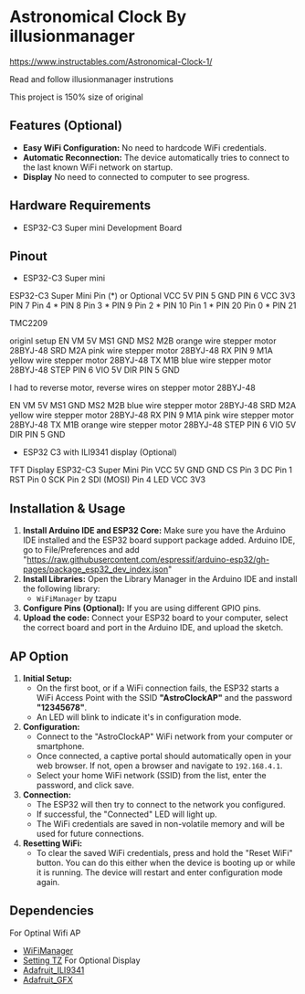 # Astronomical Clock By illusionmanager
https://www.instructables.com/Astronomical-Clock-1/  

Read and follow illusionmanager instrutions

This project is 150% size of original

## Features (Optional)

- **Easy WiFi Configuration:** No need to hardcode WiFi credentials.
- **Automatic Reconnection:** The device automatically tries to connect to the last known WiFi network on startup.
- **Display** No need to connected to computer to see progress.
## Hardware Requirements

- ESP32-C3 Super mini Development Board

## Pinout

- ESP32-C3 Super mini

 ESP32-C3 Super Mini Pin
(*) or Optional
VCC	5V       PIN 5
GND	         PIN 6
VCC	3V3      PIN 7
Pin 4 *      PIN 8
Pin 3 *      PIN 9
Pin 2 *      PIN 10
Pin 1 *      PIN 20
Pin 0 *      PIN 21

TMC2209

originl setup
EN             VM 5V
MS1            GND
MS2            M2B  orange wire stepper motor 28BYJ-48
SRD            M2A  pink wire stepper motor 28BYJ-48
RX  PIN 9      M1A  yellow wire stepper motor 28BYJ-48
TX             M1B  blue wire stepper motor 28BYJ-48
STEP PIN 6     VIO 5V
DIR  PIN 5     GND

I had to reverse motor, reverse wires on stepper motor 28BYJ-48

EN             VM 5V
MS1            GND
MS2            M2B  blue wire stepper motor 28BYJ-48
SRD            M2A  yellow wire stepper motor 28BYJ-48
RX  PIN 9      M1A  pink wire stepper motor 28BYJ-48
TX             M1B  orange wire stepper motor 28BYJ-48
STEP PIN 6     VIO 5V
DIR  PIN 5     GND



- ESP32 C3 with ILI9341 display (Optional)

TFT Display	   ESP32-C3 Super Mini Pin
VCC					5V
GND					GND
CS					Pin 3
DC					Pin 1
RST					Pin 0
SCK					Pin 2
SDI (MOSI)      	Pin 4
LED VCC				3V3

## Installation & Usage

1.  **Install Arduino IDE and ESP32 Core:** Make sure you have the Arduino IDE installed and the ESP32 board support package added.
    Arduino IDE, go to File/Preferences and add "https://raw.githubusercontent.com/espressif/arduino-esp32/gh-pages/package_esp32_dev_index.json" 
2.  **Install Libraries:** Open the Library Manager in the Arduino IDE and install the following library:
    -   `WiFiManager` by tzapu
3.  **Configure Pins (Optional):** If you are using different GPIO pins.
4.  **Upload the code:** Connect your ESP32 board to your computer, select the correct board and port in the Arduino IDE, and upload the sketch.

## AP Option

1.  **Initial Setup:**
    -   On the first boot, or if a WiFi connection fails, the ESP32 starts a WiFi Access Point with the SSID **"AstroClockAP"** and the password **"12345678"**.
    -   An LED will blink to indicate it's in configuration mode.
2.  **Configuration:**
    -   Connect to the "AstroClockAP" WiFi network from your computer or smartphone.
    -   Once connected, a captive portal should automatically open in your web browser. If not, open a browser and navigate to `192.168.4.1`.
    -   Select your home WiFi network (SSID) from the list, enter the password, and click save.
3.  **Connection:**
    -   The ESP32 will then try to connect to the network you configured.
    -   If successful, the "Connected" LED will light up.
    -   The WiFi credentials are saved in non-volatile memory and will be used for future connections.
4.  **Resetting WiFi:**
    -   To clear the saved WiFi credentials, press and hold the "Reset WiFi" button. You can do this either when the device is booting up or while it is running. The device will restart and enter configuration mode again.

## Dependencies
For Optinal Wifi AP
-   [WiFiManager](https://github.com/tzapu/WiFiManager) 
-   [Setting  TZ](https://github.com/esp8266/Arduino/blob/master/cores/esp8266/TZ.h)
For Optional Display
-   [Adafruit_ILI9341](https://github.com/tzapu/WiFiManager) 
-   [Adafruit_GFX](https://github.com/tzapu/WiFiManager) 